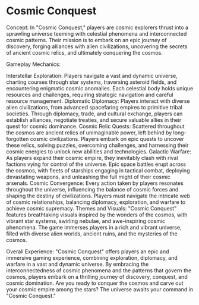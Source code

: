 # Cosmic Conquest

Concept:
In "Cosmic Conquest," players are cosmic explorers thrust into a sprawling universe teeming with celestial phenomena and interconnected cosmic patterns. Their mission is to embark on an epic journey of discovery, forging alliances with alien civilizations, uncovering the secrets of ancient cosmic relics, and ultimately conquering the cosmos.

Gameplay Mechanics:

Interstellar Exploration: Players navigate a vast and dynamic universe, charting courses through star systems, traversing asteroid fields, and encountering enigmatic cosmic anomalies. Each celestial body holds unique resources and challenges, requiring strategic navigation and careful resource management.
Diplomatic Diplomacy: Players interact with diverse alien civilizations, from advanced spacefaring empires to primitive tribal societies. Through diplomacy, trade, and cultural exchange, players can establish alliances, negotiate treaties, and secure valuable allies in their quest for cosmic dominance.
Cosmic Relic Quests: Scattered throughout the cosmos are ancient relics of unimaginable power, left behind by long-forgotten cosmic civilizations. Players embark on epic quests to uncover these relics, solving puzzles, overcoming challenges, and harnessing their cosmic energies to unlock new abilities and technologies.
Galactic Warfare: As players expand their cosmic empire, they inevitably clash with rival factions vying for control of the universe. Epic space battles erupt across the cosmos, with fleets of starships engaging in tactical combat, deploying devastating weapons, and unleashing the full might of their cosmic arsenals.
Cosmic Convergence: Every action taken by players resonates throughout the universe, influencing the balance of cosmic forces and shaping the destiny of civilizations. Players must navigate the intricate web of cosmic relationships, balancing diplomacy, exploration, and warfare to achieve cosmic supremacy.
Themes and Visuals:
"Cosmic Conquest" features breathtaking visuals inspired by the wonders of the cosmos, with vibrant star systems, swirling nebulae, and awe-inspiring cosmic phenomena. The game immerses players in a rich and vibrant universe, filled with diverse alien worlds, ancient ruins, and the mysteries of the cosmos.

Overall Experience:
"Cosmic Conquest" offers players an epic and immersive gaming experience, combining exploration, diplomacy, and warfare in a vast and dynamic universe. By embracing the interconnectedness of cosmic phenomena and the patterns that govern the cosmos, players embark on a thrilling journey of discovery, conquest, and cosmic domination. Are you ready to conquer the cosmos and carve out your cosmic empire among the stars? The universe awaits your command in "Cosmic Conquest."
